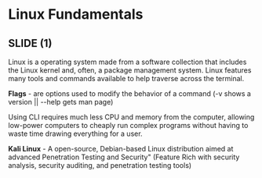 # Linux Fundamentals

## SLIDE (1)

Linux is a operating system made from a software collection that includes the Linux kernel and, often, a package management system. Linux features many tools and commands available to help traverse across the terminal.

**Flags** - are options used to modify the behavior of a command
(-v shows a version || --help gets man page)

Using CLI requires much less CPU and memory from the computer, allowing low-power computers to cheaply run complex programs without having to waste time drawing everything for a user.

**Kali Linux** - A open-source, Debian-based Linux distribution aimed at advanced Penetration Testing and Security"
(Feature Rich with security analysis, security auditing, and penetration testing tools)
